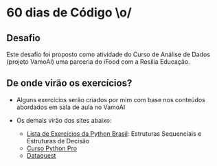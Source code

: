# 60 dias de Código \o/

## Desafio 

Este desafio foi proposto como atividade do Curso de Análise de Dados (projeto VamoAI) uma parceria do iFood com a Resilia Educação.  


## De onde virão os exercícios?

* Alguns exercícios serão criados por mim com base nos conteúdos abordados em sala de aula no VamoAI

* Os demais virão dos sites abaixo:
  * [Lista de Exercícios da Python Brasil](https://wiki.python.org.br/ListaDeExercicios): Estruturas Sequenciais e Estruturas de Decisão 
  * [Curso Python Pro](https://www.python.pro.br)
  * [Dataquest](https://www.dataquest.io/)
